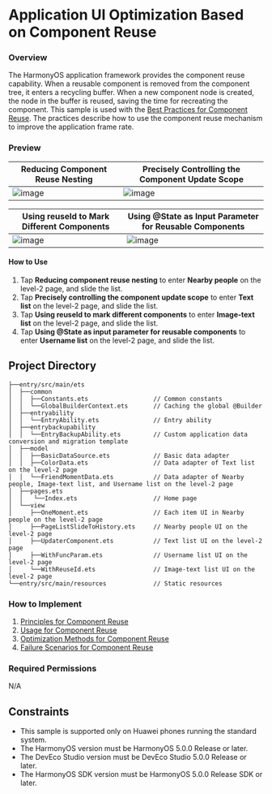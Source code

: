 # Application UI Optimization Based on Component Reuse

### Overview

The HarmonyOS application framework provides the component reuse capability. When a reusable component is removed from the component tree, it enters a recycling buffer. When a new component node is created, the node in the buffer is reused, saving the time for recreating the component.
This sample is used with the [Best Practices for Component Reuse](https://developer.huawei.com/consumer/en/doc/best-practices-V5/bpta-component-reuse-V5).
The practices describe how to use the component reuse mechanism to improve the application frame rate.

### Preview

| Reducing Component Reuse Nesting                            | Precisely Controlling the Component Update Scope                             |
|-----------------------------------------|-----------------------------------------|
| ![image](screenshots/device/mode_1_EN.gif)| ![image](screenshots/device/mode_2_EN.gif)|

| Using reuseId to Mark Different Components                       | Using @State as Input Parameter for Reusable Components                       |
|-----------------------------------------|-----------------------------------------|
| ![image](screenshots/device/mode_3_EN.gif)| ![image](screenshots/device/mode_4_EN.gif)|

#### How to Use

1. Tap **Reducing component reuse nesting** to enter **Nearby people** on the level-2 page, and slide the list.
2. Tap **Precisely controlling the component update scope** to enter **Text list** on the level-2 page, and slide the list.
3. Tap **Using reuseId to mark different components** to enter **Image-text list** on the level-2 page, and slide the list.
4. Tap **Using @State as input parameter for reusable components** to enter **Username list** on the level-2 page, and slide the list.

## Project Directory

``` 
├──entry/src/main/ets                          
│  ├──common
│  │  ├──Constants.ets                  // Common constants
│  │  └──GlobalBuilderContext.ets       // Caching the global @Builder
│  ├──entryability
│  │  └──EntryAbility.ets               // Entry ability
│  ├──entrybackupability
│  │  └──EntryBackupAbility.ets         // Custom application data conversion and migration template
│  ├──model                              
│  │  ├──BasicDataSource.ets            // Basic data adapter
│  │  ├──ColorData.ets                  // Data adapter of Text list on the level-2 page
│  │  └──FriendMomentData.ets           // Data adapter of Nearby people, Image-text list, and Username list on the level-2 page
│  ├──pages.ets
│  │   └──Index.ets                     // Home page
│  └──view        
│     ├──OneMoment.ets                  // Each item UI in Nearby people on the level-2 page
│     ├──PageListSlideToHistory.ets     // Nearby people UI on the level-2 page                   
│     ├──UpdaterComponent.ets           // Text list UI on the level-2 page   
│     ├──WithFuncParam.ets              // Username list UI on the level-2 page
│     └──WithReuseId.ets                // Image-text list UI on the level-2 page
└──entry/src/main/resources             // Static resources
``` 

### How to Implement

1. [Principles for Component Reuse](https://developer.huawei.com/consumer/en/doc/best-practices-V5/bpta-component-reuse-V5#section142448345398)
2. [Usage for Component Reuse](https://developer.huawei.com/consumer/en/doc/best-practices-V5/bpta-component-reuse-V5#section5923195311402)
3. [Optimization Methods for Component Reuse](https://developer.huawei.com/consumer/en/doc/best-practices-V5/bpta-component-reuse-V5#section937434455716)
4. [Failure Scenarios for Component Reuse](https://developer.huawei.com/consumer/en/doc/best-practices-V5/bpta-component-reuse-V5#section1556917819517)

### Required Permissions

N/A

## Constraints

* This sample is supported only on Huawei phones running the standard system.
* The HarmonyOS version must be HarmonyOS 5.0.0 Release or later.
* The DevEco Studio version must be DevEco Studio 5.0.0 Release or later.
* The HarmonyOS SDK version must be HarmonyOS 5.0.0 Release SDK or later.
